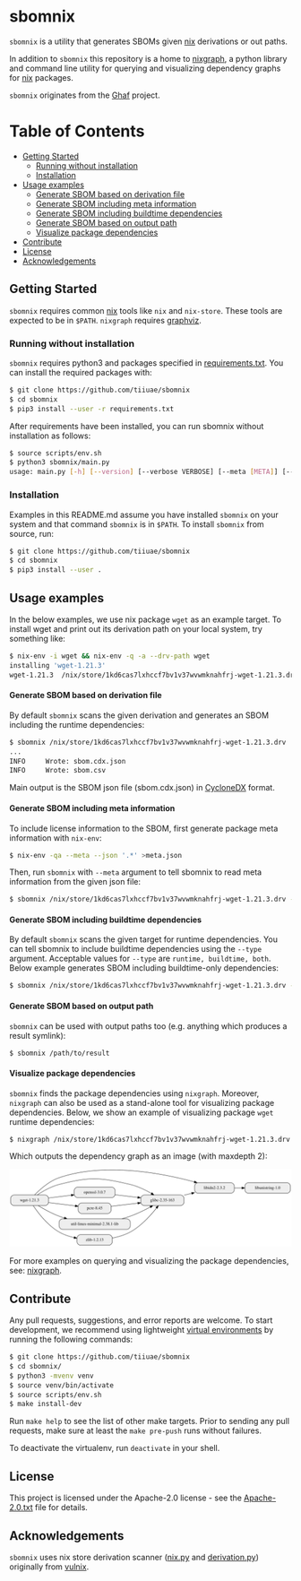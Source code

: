 <!--
SPDX-FileCopyrightText: 2022-2023 Technology Innovation Institute (TII)

SPDX-License-Identifier: Apache-2.0
-->

# sbomnix

`sbomnix` is a utility that generates SBOMs given [nix](https://nixos.org/) derivations or out paths.

In addition to `sbomnix` this repository is a home to [nixgraph](./doc/nixgraph.md), a python library and command line utility for querying and visualizing dependency graphs for [nix](https://nixos.org/) packages.

`sbomnix` originates from the [Ghaf](https://github.com/tiiuae/ghaf) project.

Table of Contents
=================

* [Getting Started](#getting-started)
   * [Running without installation](#running-without-installation)
   * [Installation](#installation)
* [Usage examples](#usage-examples)
   * [Generate SBOM based on derivation file](#generate-sbom-based-on-derivation-file)
   * [Generate SBOM including meta information](#generate-sbom-including-meta-information)
   * [Generate SBOM including buildtime dependencies](#generate-sbom-including-buildtime-dependencies)
   * [Generate SBOM based on output path](#generate-sbom-based-on-output-path)
   * [Visualize package dependencies](#visualize-package-dependencies)
* [Contribute](#contribute)
* [License](#license)
* [Acknowledgements](#acknowledgements)

## Getting Started
`sbomnix` requires common [nix](https://nixos.org/download.html) tools like `nix` and `nix-store`. These tools are expected to be in `$PATH`.
`nixgraph` requires [graphviz](https://graphviz.org/download/).

### Running without installation
`sbomnix` requires python3 and packages specified in [requirements.txt](./requirements.txt). You can install the required packages with:
```bash
$ git clone https://github.com/tiiuae/sbomnix
$ cd sbomnix
$ pip3 install --user -r requirements.txt
```
After requirements have been installed, you can run sbomnix without installation as follows:
```bash
$ source scripts/env.sh
$ python3 sbomnix/main.py
usage: main.py [-h] [--version] [--verbose VERBOSE] [--meta [META]] [--type {runtime,buildtime,both}] [--csv [CSV]] [--cdx [CDX]] NIX_PATH
```

### Installation
Examples in this README.md assume you have installed `sbomnix` on your system and that command `sbomnix` is in `$PATH`. To install `sbomnix` from source, run:
```bash
$ git clone https://github.com/tiiuae/sbomnix
$ cd sbomnix
$ pip3 install --user .
```

## Usage examples
In the below examples, we use nix package `wget` as an example target.
To install wget and print out its derivation path on your local system, try something like:
```bash
$ nix-env -i wget && nix-env -q -a --drv-path wget
installing 'wget-1.21.3'
wget-1.21.3  /nix/store/1kd6cas7lxhccf7bv1v37wvwmknahfrj-wget-1.21.3.drv
```

#### Generate SBOM based on derivation file
By default `sbomnix` scans the given derivation and generates an SBOM including the runtime dependencies:
```bash
$ sbomnix /nix/store/1kd6cas7lxhccf7bv1v37wvwmknahfrj-wget-1.21.3.drv
...
INFO     Wrote: sbom.cdx.json
INFO     Wrote: sbom.csv
```
Main output is the SBOM json file (sbom.cdx.json) in [CycloneDX](https://cyclonedx.org/) format.

#### Generate SBOM including meta information
To include license information to the SBOM, first generate package meta information with `nix-env`:
```bash
$ nix-env -qa --meta --json '.*' >meta.json
```
Then, run `sbomnix` with `--meta` argument to tell sbomnix to read meta information from the given json file:
```bash
$ sbomnix /nix/store/1kd6cas7lxhccf7bv1v37wvwmknahfrj-wget-1.21.3.drv --meta meta.json
```

#### Generate SBOM including buildtime dependencies
By default `sbomnix` scans the given target for runtime dependencies. You can tell sbomnix to include buildtime dependencies using the `--type` argument. 
Acceptable values for `--type` are `runtime, buildtime, both`. Below example generates SBOM including buildtime-only dependencies:
```bash
$ sbomnix /nix/store/1kd6cas7lxhccf7bv1v37wvwmknahfrj-wget-1.21.3.drv --meta meta.json --type=buildtime
```
#### Generate SBOM based on output path
`sbomnix` can be used with output paths too (e.g. anything which produces a result symlink):
```bash
$ sbomnix /path/to/result 
```
#### Visualize package dependencies
`sbomnix` finds the package dependencies using `nixgraph`. 
Moreover, `nixgraph` can also be used as a stand-alone tool for visualizing package dependencies.
Below, we show an example of visualizing package `wget` runtime dependencies:
```bash
$ nixgraph /nix/store/1kd6cas7lxhccf7bv1v37wvwmknahfrj-wget-1.21.3.drv --depth=2
```

Which outputs the dependency graph as an image (with maxdepth 2):

<img src="doc/img/wget_runtime.svg" width="900">

For more examples on querying and visualizing the package dependencies, see: [nixgraph](./doc/nixgraph.md).

## Contribute
Any pull requests, suggestions, and error reports are welcome.
To start development, we recommend using lightweight [virtual environments](https://docs.python.org/3/library/venv.html) by running the following commands:
```bash
$ git clone https://github.com/tiiuae/sbomnix
$ cd sbomnix/
$ python3 -mvenv venv
$ source venv/bin/activate
$ source scripts/env.sh
$ make install-dev
```
Run `make help` to see the list of other make targets.
Prior to sending any pull requests, make sure at least the `make pre-push` runs without failures.

To deactivate the virtualenv, run `deactivate` in your shell.


## License
This project is licensed under the Apache-2.0 license - see the [Apache-2.0.txt](LICENSES/Apache-2.0.txt) file for details.


## Acknowledgements
`sbomnix` uses nix store derivation scanner ([nix.py](sbomnix/nix.py) and [derivation.py](sbomnix/derivation.py)) originally from [vulnix](https://github.com/flyingcircusio/vulnix).
